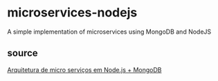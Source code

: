 # microservices-nodejs
A simple implementation of microservices using MongoDB and NodeJS
## source
[Arquitetura de micro serviços em Node.js + MongoDB](https://imasters.com.br/desenvolvimento/arquitetura-de-micro-servicos-em-node-js-mongodb)
